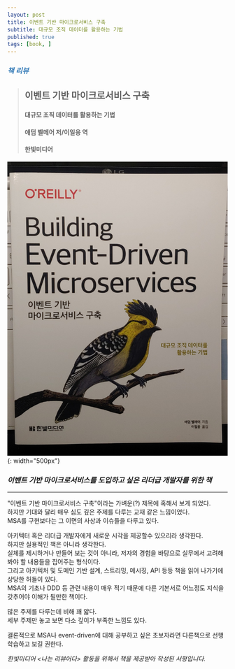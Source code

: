 ```yaml
---
layout: post
title: 이벤트 기반 마이크로서비스 구축
subtitle: 대규모 조직 데이터를 활용하는 기법
published: true
tags: [book, ]
---
```


### <span style="color:#337ab7;">***책 리뷰***</span>
>## **이벤트 기반 마이크로서비스 구축**
>#### 대규모 조직 데이터를 활용하는 기법
>#### 애덤 벨메어 저/이일웅 역   
>#### 한빛미디어  

![이벤트 기반 마이크로서비스 구축](../../img/2021-05-23-이벤트%20기반%20마이크로서비스%20구축/cover.jpg){: width="500px"}
### ***이벤트 기반 마이크로서비스를 도입하고 싶은 리더급 개발자를 위한 책***

---
  

"이벤트 기반 마이크로서비스 구축"이라는 가벼운(?) 제목에 혹해서 보게 되었다.  
하지만 기대와 달리 매우 심도 깊은 주제를 다루는 교재 같은 느낌이었다.  
MSA를 구현보다는 그 이면의 사상과 이슈들을 다루고 있다.  

아키텍터 혹은 리더급 개발자에게 새로운 시각을 제공할수 있으리라 생각한다.  
하지만 실용적인 책은 아니라 생각한다.   
실체를 제시하거나 만들어 보는 것이 아니라, 저자의 경험을 바탕으로 실무에서 고려해봐야 할 내용들을 집어주는 형식이다.  
그리고 아키텍처 및 도메인 기반 설계, 스트리밍, 메시징, API 등등 책을 읽어 나가기에 상당한 허들이 있다.  
MSA의 기초나 DDD 등 관련 내용이 매우 적기 때문에 다른 기본서로 어느정도 지식을 갖추어야 이해가 될만한 책이다.  

많은 주제를 다루는데 비해 꽤 얇다.  
세부 주제만 놓고 보면 다소 깊이가 부족한 느낌도 있다.  

결론적으로 MSA나 event-driven에 대해 공부하고 싶은 초보자라면 다른책으로 선행학습하고 보길 권한다.



*한빛미디어 \<나는 리뷰어다\> 활동을 위해서 책을 제공받아 작성된 서평입니다.*  
